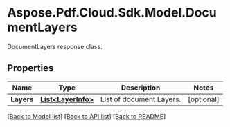 ﻿# Aspose.Pdf.Cloud.Sdk.Model.DocumentLayers
DocumentLayers response class.

## Properties

Name | Type | Description | Notes
------------ | ------------- | ------------- | -------------
**Layers** | [**List&lt;LayerInfo&gt;**](LayerInfo.md) | List of document Layers. | [optional] 

[[Back to Model list]](../README.md#documentation-for-models) [[Back to API list]](../README.md#documentation-for-api-endpoints) [[Back to README]](../README.md)

